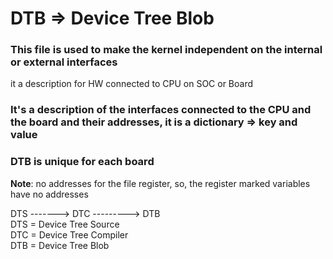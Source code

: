 # DTB => Device Tree Blob

### This file is used to make the kernel independent on the internal or external interfaces 

it a description for HW connected to CPU on SOC or Board

### It's a description of the interfaces connected to the CPU and the board and their addresses, it is a dictionary => key and value

### DTB is unique for each board

**Note**: no addresses for the file register, so, the register marked variables have no addresses

DTS -------> DTC ---------> DTB \
DTS = Device Tree Source \
DTC = Device Tree Compiler \
DTB = Device Tree Blob


